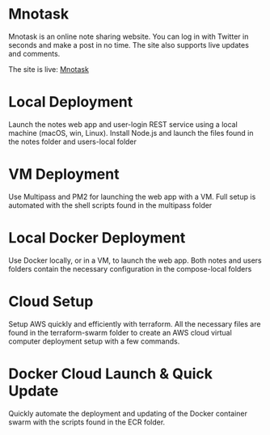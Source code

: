 # Mnotask
Mnotask is an online note sharing website.  You can log in with Twitter in seconds and make a post in no time.  The site also supports live updates and comments.  

The site is live: [Mnotask](https://mnotask.com)
# Local Deployment
Launch the notes web app and user-login REST service using a local machine (macOS, win, Linux).  Install Node.js and launch the files found in the notes folder and users-local folder

# VM Deployment
Use Multipass and PM2 for launching the web app with a VM.  Full setup is automated with the shell scripts found in the multipass folder

# Local Docker Deployment
Use Docker locally, or in a VM, to launch the web app.  Both notes and users folders contain the necessary configuration in the compose-local folders

# Cloud Setup
Setup AWS quickly and efficiently with terraform.  All the necessary files are found in the terraform-swarm folder to create an AWS cloud virtual computer deployment setup with a few commands.

# Docker Cloud Launch & Quick Update
Quickly automate the deployment and updating of the Docker container swarm with the scripts found in the ECR folder.

